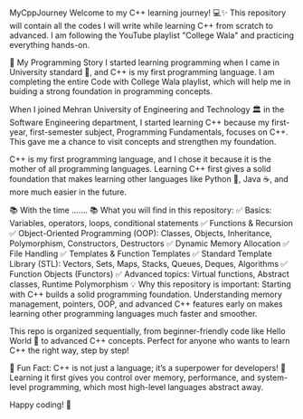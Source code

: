 MyCppJourney
Welcome to my C++ learning journey! 💻✨
This repository will contain all the codes I will write  while learning C++ from scratch to advanced. I am following the YouTube playlist "College Wala" and practicing everything hands-on.

📖 My Programming Story
I started learning programming when I came in University standard 🏫, and C++ is  my first programming language. I am completing  the entire Code with College Wala playlist, which will help me in buiding a strong foundation in programming concepts.

When I joined Mehran University of Engineering and Technology 🏛 in the Software Engineering department, I started learning C++ because my first-year, first-semester subject, Programming Fundamentals, focuses on C++. This gave me a chance to visit concepts and strengthen my foundation.

C++ is my first programming language, and I chose it because it is the mother of all programming languages. Learning C++ first gives a solid foundation that makes learning other languages like Python 🐍, Java ☕, and more much easier in the future.

📚 With the time .......
📚 What you will find in this repository:
✅ Basics: Variables, operators, loops, conditional statements
✅ Functions & Recursion
✅ Object-Oriented Programming (OOP): Classes, Objects, Inheritance, Polymorphism, Constructors, Destructors
✅ Dynamic Memory Allocation
✅ File Handling
✅ Templates & Function Templates
✅ Standard Template Library (STL): Vectors, Sets, Maps, Stacks, Queues, Deques, Algorithms
✅ Function Objects (Functors)
✅ Advanced topics: Virtual functions, Abstract classes, Runtime Polymorphism
💡 Why this repository is important:
Starting with C++ builds a solid programming foundation. Understanding memory management, pointers, OOP, and advanced C++ features early on makes learning other programming languages much faster and smoother.

This repo is organized sequentially, from beginner-friendly code like Hello World 👋 to advanced C++ concepts. Perfect for anyone who wants to learn C++ the right way, step by step!

🌟 Fun Fact:
C++ is not just a language; it’s a superpower for developers! 💪 Learning it first gives you control over memory, performance, and system-level programming, which most high-level languages abstract away.

Happy coding! 🚀
